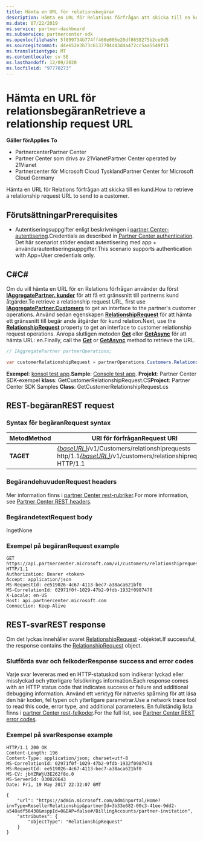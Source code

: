 ```yaml
---
title: Hämta en URL för relationsbegäran
description: Hämta en URL för Relations förfrågan att skicka till en kund.
ms.date: 07/22/2019
ms.service: partner-dashboard
ms.subservice: partnercenter-sdk
ms.openlocfilehash: 5f899734b774ff460e005e20df8658275b2ce9d5
ms.sourcegitcommit: d4e652e3b73c6137704d43d4a472cc5aa5549f11
ms.translationtype: MT
ms.contentlocale: sv-SE
ms.lasthandoff: 12/09/2020
ms.locfileid: "97770273"
---
```

# <a name="retrieve-a-relationship-request-url"></a><span data-ttu-id="35448-103">Hämta en URL för relationsbegäran</span><span class="sxs-lookup"><span data-stu-id="35448-103">Retrieve a relationship request URL</span></span>

<span data-ttu-id="35448-104">**Gäller för**</span><span class="sxs-lookup"><span data-stu-id="35448-104">**Applies To**</span></span>

- <span data-ttu-id="35448-105">Partnercenter</span><span class="sxs-lookup"><span data-stu-id="35448-105">Partner Center</span></span>
- <span data-ttu-id="35448-106">Partner Center som drivs av 21Vianet</span><span class="sxs-lookup"><span data-stu-id="35448-106">Partner Center operated by 21Vianet</span></span>
- <span data-ttu-id="35448-107">Partnercenter för Microsoft Cloud Tyskland</span><span class="sxs-lookup"><span data-stu-id="35448-107">Partner Center for Microsoft Cloud Germany</span></span>

<span data-ttu-id="35448-108">Hämta en URL för Relations förfrågan att skicka till en kund.</span><span class="sxs-lookup"><span data-stu-id="35448-108">How to retrieve a relationship request URL to send to a customer.</span></span>

## <a name="prerequisites"></a><span data-ttu-id="35448-109">Förutsättningar</span><span class="sxs-lookup"><span data-stu-id="35448-109">Prerequisites</span></span>

- <span data-ttu-id="35448-110">Autentiseringsuppgifter enligt beskrivningen i [partner Center-autentisering](partner-center-authentication.md).</span><span class="sxs-lookup"><span data-stu-id="35448-110">Credentials as described in [Partner Center authentication](partner-center-authentication.md).</span></span> <span data-ttu-id="35448-111">Det här scenariot stöder endast autentisering med app + användarautentiseringsuppgifter.</span><span class="sxs-lookup"><span data-stu-id="35448-111">This scenario supports authentication with App+User credentials only.</span></span>

## <a name="c"></a><span data-ttu-id="35448-112">C\#</span><span class="sxs-lookup"><span data-stu-id="35448-112">C\#</span></span>

<span data-ttu-id="35448-113">Om du vill hämta en URL för en Relations förfrågan använder du först [**IAggregatePartner. kunder**](/dotnet/api/microsoft.store.partnercenter.ipartner.customers) för att få ett gränssnitt till partnerns kund åtgärder.</span><span class="sxs-lookup"><span data-stu-id="35448-113">To retrieve a relationship request URL, first use [**IAggregatePartner.Customers**](/dotnet/api/microsoft.store.partnercenter.ipartner.customers) to get an interface to the partner's customer operations.</span></span> <span data-ttu-id="35448-114">Använd sedan egenskapen [**RelationshipRequest**](/dotnet/api/microsoft.store.partnercenter.customers.icustomercollection.relationshiprequest) för att hämta ett gränssnitt till begär ande åtgärder för kund relation.</span><span class="sxs-lookup"><span data-stu-id="35448-114">Next, use the [**RelationshipRequest**](/dotnet/api/microsoft.store.partnercenter.customers.icustomercollection.relationshiprequest) property to get an interface to customer relationship request operations.</span></span> <span data-ttu-id="35448-115">Anropa slutligen metoden [**Get**](/dotnet/api/microsoft.store.partnercenter.relationshiprequests.icustomerrelationshiprequest.get) eller [**GetAsync**](/dotnet/api/microsoft.store.partnercenter.relationshiprequests.icustomerrelationshiprequest.getasync) för att hämta URL: en.</span><span class="sxs-lookup"><span data-stu-id="35448-115">Finally, call the [**Get**](/dotnet/api/microsoft.store.partnercenter.relationshiprequests.icustomerrelationshiprequest.get) or [**GetAsync**](/dotnet/api/microsoft.store.partnercenter.relationshiprequests.icustomerrelationshiprequest.getasync) method to retrieve the URL.</span></span>

``` csharp
// IAggregatePartner partnerOperations;

var customerRelationshipRequest = partnerOperations.Customers.RelationshipRequest.Get();
```

<span data-ttu-id="35448-116">**Exempel**: [konsol test app](console-test-app.md).</span><span class="sxs-lookup"><span data-stu-id="35448-116">**Sample**: [Console test app](console-test-app.md).</span></span> <span data-ttu-id="35448-117">**Projekt**: Partner Center SDK-exempel **klass**: GetCustomerRelationshipRequest.CS</span><span class="sxs-lookup"><span data-stu-id="35448-117">**Project**: Partner Center SDK Samples **Class**: GetCustomerRelationshipRequest.cs</span></span>

## <a name="rest-request"></a><span data-ttu-id="35448-118">REST-begäran</span><span class="sxs-lookup"><span data-stu-id="35448-118">REST request</span></span>

### <a name="request-syntax"></a><span data-ttu-id="35448-119">Syntax för begäran</span><span class="sxs-lookup"><span data-stu-id="35448-119">Request syntax</span></span>

| <span data-ttu-id="35448-120">Metod</span><span class="sxs-lookup"><span data-stu-id="35448-120">Method</span></span>  | <span data-ttu-id="35448-121">URI för förfrågan</span><span class="sxs-lookup"><span data-stu-id="35448-121">Request URI</span></span>                                                                            |
|---------|----------------------------------------------------------------------------------------|
| <span data-ttu-id="35448-122">**TA**</span><span class="sxs-lookup"><span data-stu-id="35448-122">**GET**</span></span> | <span data-ttu-id="35448-123">[*{baseURL}*](partner-center-rest-urls.md)/v1/Customers/relationshiprequests http/1.1</span><span class="sxs-lookup"><span data-stu-id="35448-123">[*{baseURL}*](partner-center-rest-urls.md)/v1/customers/relationshiprequests HTTP/1.1</span></span> |

### <a name="request-headers"></a><span data-ttu-id="35448-124">Begärandehuvuden</span><span class="sxs-lookup"><span data-stu-id="35448-124">Request headers</span></span>

<span data-ttu-id="35448-125">Mer information finns i [partner Center rest-rubriker](headers.md).</span><span class="sxs-lookup"><span data-stu-id="35448-125">For more information, see [Partner Center REST headers](headers.md).</span></span>

### <a name="request-body"></a><span data-ttu-id="35448-126">Begärandetext</span><span class="sxs-lookup"><span data-stu-id="35448-126">Request body</span></span>

<span data-ttu-id="35448-127">Inget</span><span class="sxs-lookup"><span data-stu-id="35448-127">None</span></span>

### <a name="request-example"></a><span data-ttu-id="35448-128">Exempel på begäran</span><span class="sxs-lookup"><span data-stu-id="35448-128">Request example</span></span>

```http
GET https://api.partnercenter.microsoft.com/v1/customers/relationshiprequests HTTP/1.1
Authorization: Bearer <token>
Accept: application/json
MS-RequestId: ee519026-4c67-4113-bec7-a38aca621bf0
MS-CorrelationId: 02971f0f-1029-47b2-9fdb-1932f0987470
X-Locale: en-US
Host: api.partnercenter.microsoft.com
Connection: Keep-Alive
```

## <a name="rest-response"></a><span data-ttu-id="35448-129">REST-svar</span><span class="sxs-lookup"><span data-stu-id="35448-129">REST response</span></span>

<span data-ttu-id="35448-130">Om det lyckas innehåller svaret [RelationshipRequest](relationships-resources.md#relationshiprequest) -objektet.</span><span class="sxs-lookup"><span data-stu-id="35448-130">If successful, the response contains the [RelationshipRequest](relationships-resources.md#relationshiprequest) object.</span></span>

### <a name="response-success-and-error-codes"></a><span data-ttu-id="35448-131">Slutförda svar och felkoder</span><span class="sxs-lookup"><span data-stu-id="35448-131">Response success and error codes</span></span>

<span data-ttu-id="35448-132">Varje svar levereras med en HTTP-statuskod som indikerar lyckad eller misslyckad och ytterligare felsöknings information.</span><span class="sxs-lookup"><span data-stu-id="35448-132">Each response comes with an HTTP status code that indicates success or failure and additional debugging information.</span></span> <span data-ttu-id="35448-133">Använd ett verktyg för nätverks spårning för att läsa den här koden, fel typen och ytterligare parametrar.</span><span class="sxs-lookup"><span data-stu-id="35448-133">Use a network trace tool to read this code, error type, and additional parameters.</span></span> <span data-ttu-id="35448-134">En fullständig lista finns i [partner Center rest-felkoder](error-codes.md).</span><span class="sxs-lookup"><span data-stu-id="35448-134">For the full list, see [Partner Center REST error codes](error-codes.md).</span></span>

### <a name="response-example"></a><span data-ttu-id="35448-135">Exempel på svar</span><span class="sxs-lookup"><span data-stu-id="35448-135">Response example</span></span>

```http
HTTP/1.1 200 OK
Content-Length: 196
Content-Type: application/json; charset=utf-8
MS-CorrelationId: 02971f0f-1029-47b2-9fdb-1932f0987470
MS-RequestId: ee519026-4c67-4113-bec7-a38aca621bf0
MS-CV: jbYZRWjU3E262f8o.0
MS-ServerId: 030020643
Date: Fri, 19 May 2017 22:32:07 GMT

{
    "url": "https://admin.microsoft.com/Adminportal/Home?invType=ResellerRelationship&partnerId=3b33e682-00c3-41ee-9dd2-a548adf56438&msppId=0&DAP=false#/BillingAccounts/partner-invitation",
    "attributes": {
        "objectType": "RelationshipRequest"
    }
}
```
